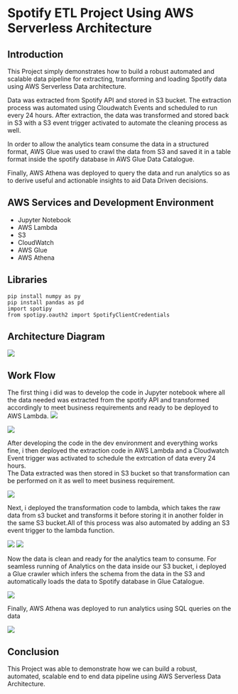# Spotify ETL Project Using AWS Serverless Architecture

## Introduction
This Project simply demonstrates how to build a robust automated and scalable data pipeline for extracting, transforming and loading Spotify data using AWS Serverless Data architecture.   

Data was extracted from Spotify API and stored in S3 bucket. The extraction process was automated using Cloudwatch Events and scheduled to run every 24 hours. After extraction, the data was transformed and stored back in S3 with a S3 event trigger activated to automate the cleaning process as well.   

In order to allow the analytics team consume the data in a structured format, AWS Glue was used to crawl the data from S3 and saved it in a table format inside the spotify database in AWS Glue Data Catalogue.

Finally, AWS Athena was deployed to query the data and run analytics so as to derive useful and actionable insights to aid Data Driven decisions.

## AWS Services and Development Environment
* Jupyter Notebook
* AWS Lambda
* S3
* CloudWatch
* AWS Glue
* AWS Athena

## Libraries 
```
pip install numpy as py
pip install pandas as pd
import spotipy
from spotipy.oauth2 import SpotifyClientCredentials
```
## Architecture Diagram
![](https://github.com/jaykay04/Spotify-ETL-Project-Using-AWS-Serverless-Architecture/blob/main/Spotify%20Images/Spotify%20Architecture.png)

## Work Flow
The first thing i did was to develop the code in Jupyter notebook where all the data needed was extracted from the spotify API and transformed accordingly to meet business requirements and ready to be deployed to AWS Lambda.
<img src = "https://github.com/jaykay04/Spotify-ETL-Project-Using-AWS-Serverless-Architecture/blob/main/Spotify%20Images/jupyter1.png">

<img src = "https://github.com/jaykay04/Spotify-ETL-Project-Using-AWS-Serverless-Architecture/blob/main/Spotify%20Images/Jupyter2.png">

After developing the code in the dev environment and everything works fine, i then deployed the extraction code in AWS Lambda and a Cloudwatch Event trigger was activated to schedule the extrcation of data every 24 hours.   
The Data extracted was then stored in S3 bucket so that transformation can be performed on it as well to meet business requirement.

<img src = "https://github.com/jaykay04/Spotify-ETL-Project-Using-AWS-Serverless-Architecture/blob/main/Spotify%20Images/lambda%20extract.png">

Next, i deployed the transformation code to lambda, which takes the raw data from s3 bucket and transforms it before storing it in another folder in the same S3 bucket.All of this process was also automated by adding an S3 event trigger to the lambda function.

<img src="https://github.com/jaykay04/Spotify-ETL-Project-Using-AWS-Serverless-Architecture/blob/main/Spotify%20Images/lambda%20transform1.png">

<img src="https://github.com/jaykay04/Spotify-ETL-Project-Using-AWS-Serverless-Architecture/blob/main/Spotify%20Images/lambda%20transform2.png">

Now the data is clean and ready for the analytics team to consume. For seamless running of Analytics on the data inside our S3 bucket, i deployed a Glue crawler which infers the schema from the data in the S3 and automatically loads the data to Spotify database in Glue Catalogue.

<img src="https://github.com/jaykay04/Spotify-ETL-Project-Using-AWS-Serverless-Architecture/blob/main/Spotify%20Images/Glue%20crawler.png">

Finally, AWS Athena was deployed to run analytics using SQL queries on the data

<img src="https://github.com/jaykay04/Spotify-ETL-Project-Using-AWS-Serverless-Architecture/blob/main/Spotify%20Images/Athena.png">

## Conclusion
This Project was able to demonstrate how we can build a robust, automated, scalable end to end data pipeline using AWS Serverless Data Architecture.

